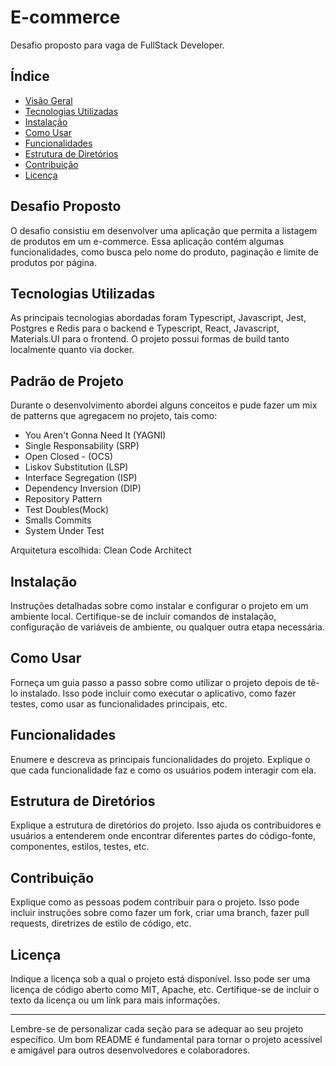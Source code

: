 # E-commerce

Desafio proposto para vaga de FullStack Developer.

## Índice

- [Visão Geral](#visão-geral)
- [Tecnologias Utilizadas](#tecnologias-utilizadas)
- [Instalação](#instalação)
- [Como Usar](#como-usar)
- [Funcionalidades](#funcionalidades)
- [Estrutura de Diretórios](#estrutura-de-diretórios)
- [Contribuição](#contribuição)
- [Licença](#licença)

## Desafio Proposto

O desafio consistiu em desenvolver uma aplicação que permita a listagem de
produtos em um e-commerce. Essa aplicação contém algumas
funcionalidades, como busca pelo nome do produto, paginação e limite de
produtos por página.

## Tecnologias Utilizadas

As principais tecnologias abordadas foram Typescript, Javascript, Jest, Postgres e Redis para o backend e Typescript, React, Javascript, Materials.UI para o frontend.
O projeto possui formas de build tanto localmente quanto via docker. 

## Padrão de Projeto

Durante o desenvolvimento abordei alguns conceitos e pude fazer um mix de patterns que agregacem no projeto, tais como: 

- You Aren't Gonna Need It (YAGNI)
- Single Responsability (SRP) 
- Open Closed - (OCS)
- Liskov Substitution (LSP)
- Interface Segregation (ISP)
- Dependency Inversion (DIP)
- Repository Pattern
- Test Doubles(Mock)
- Smalls Commits
- System Under Test

Arquitetura escolhida: Clean Code Architect
## Instalação

Instruções detalhadas sobre como instalar e configurar o projeto em um ambiente local. Certifique-se de incluir comandos de instalação, configuração de variáveis de ambiente, ou qualquer outra etapa necessária.

## Como Usar

Forneça um guia passo a passo sobre como utilizar o projeto depois de tê-lo instalado. Isso pode incluir como executar o aplicativo, como fazer testes, como usar as funcionalidades principais, etc.

## Funcionalidades

Enumere e descreva as principais funcionalidades do projeto. Explique o que cada funcionalidade faz e como os usuários podem interagir com ela.

## Estrutura de Diretórios

Explique a estrutura de diretórios do projeto. Isso ajuda os contribuidores e usuários a entenderem onde encontrar diferentes partes do código-fonte, componentes, estilos, testes, etc.

## Contribuição

Explique como as pessoas podem contribuir para o projeto. Isso pode incluir instruções sobre como fazer um fork, criar uma branch, fazer pull requests, diretrizes de estilo de código, etc.

## Licença

Indique a licença sob a qual o projeto está disponível. Isso pode ser uma licença de código aberto como MIT, Apache, etc. Certifique-se de incluir o texto da licença ou um link para mais informações.

---

Lembre-se de personalizar cada seção para se adequar ao seu projeto específico. Um bom README é fundamental para tornar o projeto acessível e amigável para outros desenvolvedores e colaboradores.